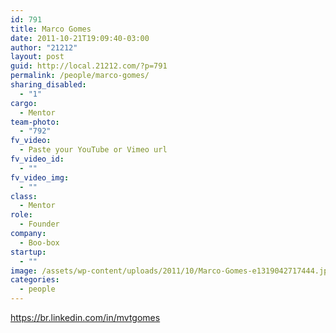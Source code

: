 ```yaml
---
id: 791
title: Marco Gomes
date: 2011-10-21T19:09:40-03:00
author: "21212"
layout: post
guid: http://local.21212.com/?p=791
permalink: /people/marco-gomes/
sharing_disabled:
  - "1"
cargo:
  - Mentor
team-photo:
  - "792"
fv_video:
  - Paste your YouTube or Vimeo url
fv_video_id:
  - ""
fv_video_img:
  - ""
class:
  - Mentor
role:
  - Founder
company:
  - Boo-box
startup:
  - ""
image: /assets/wp-content/uploads/2011/10/Marco-Gomes-e1319042717444.jpg
categories:
  - people
---
```

https://br.linkedin.com/in/mvtgomes